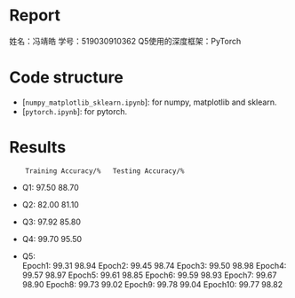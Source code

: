 # Report
姓名：冯靖皓
学号：519030910362
Q5使用的深度框架：PyTorch

# Code structure
* [`numpy_matplotlib_sklearn.ipynb`]: for numpy, matplotlib and sklearn.
* [`pytorch.ipynb`]: for pytorch.


# Results
        Training Accuracy/%   Testing Accuracy/%
* Q1:   97.50                               88.70
* Q2:   82.00                               81.10
* Q3:   97.92                               85.80
* Q4:   99.70                               95.50

* Q5:   
Epoch1: 99.31                           98.94
Epoch2: 99.45                           98.74
Epoch3: 99.50                           98.98
Epoch4: 99.57                           98.97
Epoch5: 99.61                           98.85
Epoch6: 99.59                           98.93
Epoch7: 99.67                           98.90
Epoch8: 99.73                           99.02
Epoch9: 99.78                           99.04
Epoch10: 99.77                         98.82
